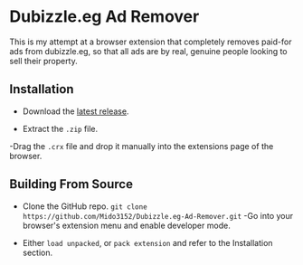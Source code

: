# Dubizzle.eg Ad Remover

This is my attempt at a browser extension that completely removes paid-for ads from dubizzle.eg, so that all ads are by real, genuine people looking to sell their property.

## Installation

- Download the [latest release](https://github.com/Mido3152/Dubizzle.eg-Ad-Remover/releases/).

- Extract the `.zip` file.

-Drag the `.crx` file and drop it manually into the extensions page of the browser.

## Building From Source

- Clone the GitHub repo.
  `git clone https://github.com/Mido3152/Dubizzle.eg-Ad-Remover.git`
  -Go into your browser's extension menu and enable developer mode.

- Either `load unpacked`, or `pack extension` and refer to the Installation section.
